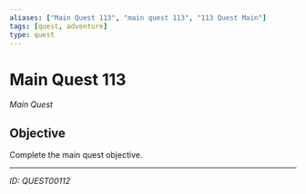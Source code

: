 ```yaml
---
aliases: ["Main Quest 113", "main quest 113", "113 Quest Main"]
tags: [quest, adventure]
type: quest
---
```


# Main Quest 113

*Main Quest*

## Objective
Complete the main quest objective.

---
*ID: QUEST00112*